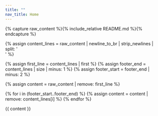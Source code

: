 ```yaml
---
title: ""
nav_title: Home
---
```


{% capture raw_content %}{% include_relative README.md %}{% endcapture %}

{% assign content_lines = raw_content | newline_to_br | strip_newlines | split: '<br />' %}

{% assign first_line = content_lines | first %}
{% assign footer_end = content_lines | size | minus: 1 %}
{% assign footer_start = footer_end | minus: 2 %}

{% assign content = raw_content | remove: first_line %}

{% for i in (footer_start..footer_end) %}
  {% assign content = content | remove: content_lines[i] %}
{% endfor %}

{{ content }}
